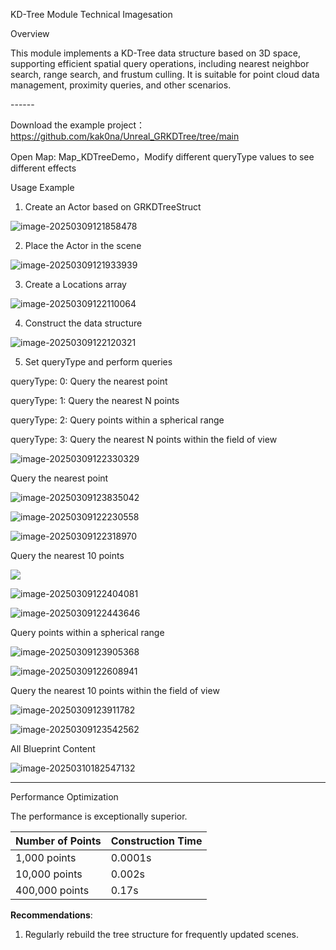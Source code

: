 KD-Tree Module Technical Imagesation

 Overview

This module implements a KD-Tree data structure based on 3D space, supporting efficient spatial query operations, including nearest neighbor search, range search, and frustum culling. It is suitable for point cloud data management, proximity queries, and other scenarios.

\------

Download the example project：https://github.com/kak0na/Unreal_GRKDTree/tree/main

Open Map: Map_KDTreeDemo，Modify different queryType values to see different effects

 Usage Example

1. Create an Actor based on GRKDTreeStruct

![image-20250309121858478](images/image-20250309121858478.png) 

2. Place the Actor in the scene

![image-20250309121933939](images/image-20250309121933939.png)

3. Create a Locations array

![image-20250309122110064](images/image-20250309122110064.png) 

4. Construct the data structure

![image-20250309122120321](images/image-20250309122120321.png) 

5. Set queryType and perform queries


queryType: 0: Query the nearest point

queryType: 1: Query the nearest N points

queryType: 2: Query points within a spherical range

queryType: 3: Query the nearest N points within the field of view

![image-20250309122330329](images/image-20250309122330329.png) 

Query the nearest point

![image-20250309123835042](images/image-20250309123835042.png) 

![image-20250309122230558](images/image-20250309122230558.png) 

![image-20250309122318970](images/image-20250309122318970.png) 

Query the nearest 10 points

![ ](images/image-20250309123857273.png) 

![image-20250309122404081](images/image-20250309122404081.png) 

![image-20250309122443646](images/image-20250309122443646.png) 

Query points within a spherical range

![image-20250309123905368](images/image-20250309123905368.png) 

![image-20250309122608941](images/image-20250309122608941.png) 



Query the nearest 10 points within the field of view

![image-20250309123911782](images/image-20250309123911782.png) 

![image-20250309123542562](images/image-20250309123542562.png) 

All Blueprint Content

![image-20250310182547132](images/image-20250310182547132.png)





------

 Performance Optimization

The performance is exceptionally superior.



| Number of Points | Construction Time |
| ---------------- | ----------------- |
| 1,000 points     | 0.0001s          |
| 10,000 points    | 0.002s           |
| 400,000 points   | 0.17s            |

**Recommendations**:

1. Regularly rebuild the tree structure for frequently updated scenes.